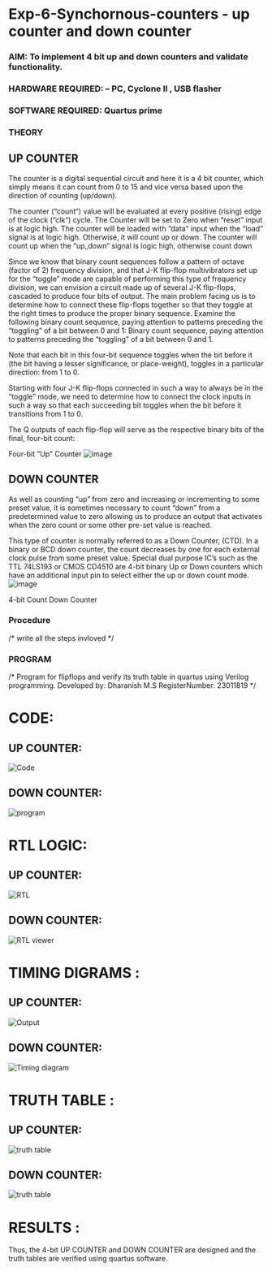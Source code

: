 # Exp-6-Synchornous-counters - up counter and down counter 
### AIM: To implement 4 bit up and down counters and validate  functionality.
### HARDWARE REQUIRED:  – PC, Cyclone II , USB flasher
### SOFTWARE REQUIRED:   Quartus prime
### THEORY 

## UP COUNTER 
The counter is a digital sequential circuit and here it is a 4 bit counter, which simply means it can count from 0 to 15 and vice versa based upon the direction of counting (up/down). 

The counter (“count“) value will be evaluated at every positive (rising) edge of the clock (“clk“) cycle.
The Counter will be set to Zero when “reset” input is at logic high.
The counter will be loaded with “data” input when the “load” signal is at logic high. Otherwise, it will count up or down.
The counter will count up when the “up_down” signal is logic high, otherwise count down

Since we know that binary count sequences follow a pattern of octave (factor of 2) frequency division, and that J-K flip-flop multivibrators set up for the “toggle” mode are capable of performing this type of frequency division, we can envision a circuit made up of several J-K flip-flops, cascaded to produce four bits of output.
The main problem facing us is to determine how to connect these flip-flops together so that they toggle at the right times to produce the proper binary sequence.
Examine the following binary count sequence, paying attention to patterns preceding the “toggling” of a bit between 0 and 1:
Binary count sequence, paying attention to patterns preceding the “toggling” of a bit between 0 and 1.

Note that each bit in this four-bit sequence toggles when the bit before it (the bit having a lesser significance, or place-weight), toggles in a particular direction: from 1 to 0.



 
 

Starting with four J-K flip-flops connected in such a way to always be in the “toggle” mode, we need to determine how to connect the clock inputs in such a way so that each succeeding bit toggles when the bit before it transitions from 1 to 0.

The Q outputs of each flip-flop will serve as the respective binary bits of the final, four-bit count:

 
 

Four-bit “Up” Counter
![image](https://user-images.githubusercontent.com/36288975/169644758-b2f4339d-9532-40c5-af40-8f4f8c942e2c.png)



## DOWN COUNTER 

As well as counting “up” from zero and increasing or incrementing to some preset value, it is sometimes necessary to count “down” from a predetermined value to zero allowing us to produce an output that activates when the zero count or some other pre-set value is reached.

This type of counter is normally referred to as a Down Counter, (CTD). In a binary or BCD down counter, the count decreases by one for each external clock pulse from some preset value. Special dual purpose IC’s such as the TTL 74LS193 or CMOS CD4510 are 4-bit binary Up or Down counters which have an additional input pin to select either the up or down count mode.
![image](https://user-images.githubusercontent.com/36288975/169644844-1a14e123-7228-4ed8-81a9-eb937dff4ac8.png)


4-bit Count Down Counter
### Procedure
/* write all the steps invloved */



### PROGRAM 
/*
Program for flipflops  and verify its truth table in quartus using Verilog programming.
Developed by: Dharanish M.S
RegisterNumber:  23011819
*/




# CODE:

## UP COUNTER:

![Code](https://github.com/Harevasu/Exp-7-Synchornous-counters-/assets/147985044/a22a2a4f-e20c-41a1-a725-abb57fe4b5a6)




## DOWN COUNTER:

![program](https://github.com/Harevasu/Exp-7-Synchornous-counters-/assets/147985044/8e379a6a-eeed-4623-883a-dab8cc2b4e1d)


# RTL LOGIC:

## UP COUNTER:

![RTL](https://github.com/Harevasu/Exp-7-Synchornous-counters-/assets/147985044/47193477-6316-44cd-bdf6-59ce981f05b7)




## DOWN COUNTER:



![RTL viewer](https://github.com/Harevasu/Exp-7-Synchornous-counters-/assets/147985044/035670f2-f1bf-4534-beb2-e9e65bbe0c52)






# TIMING DIGRAMS :

## UP COUNTER:


![Output](https://github.com/Harevasu/Exp-7-Synchornous-counters-/assets/147985044/d17511ed-fae2-4822-b3d2-254b88fe5593)



## DOWN COUNTER:

![Timing diagram](https://github.com/Harevasu/Exp-7-Synchornous-counters-/assets/147985044/a81aadd1-a0a9-417b-bc28-ba1f1f3cfb0e)



# TRUTH TABLE :

## UP COUNTER:


![truth table](https://github.com/Harevasu/Exp-7-Synchornous-counters-/assets/147985044/775052f5-e58b-43d5-8433-a88849939b12)



## DOWN COUNTER:


![truth table](https://github.com/Harevasu/Exp-7-Synchornous-counters-/assets/147985044/75f014f5-6f45-4139-a1e2-7c65077cf061)




# RESULTS :


Thus, the 4-bit UP COUNTER and DOWN COUNTER are designed and the truth tables are verified using quartus software.
